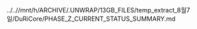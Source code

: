 ../..//mnt/h/ARCHIVE/.UNWRAP/13GB_FILES/temp_extract_8월7일/DuRiCore/PHASE_Z_CURRENT_STATUS_SUMMARY.md